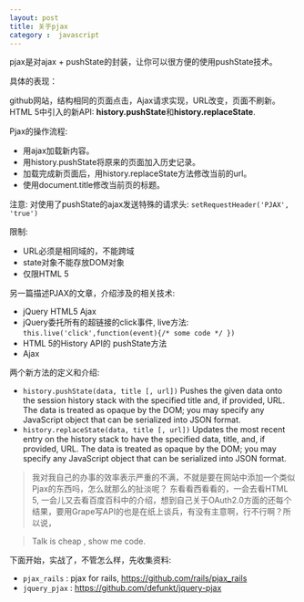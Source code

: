 ```yaml
---
layout: post
title: 关于pjax
category :  javascript
---
```


pjax是对ajax + pushState的封装，让你可以很方便的使用pushState技术。

具体的表现：

github网站，结构相同的页面点击，Ajax请求实现，URL改变，页面不刷新。HTML 5中引入的新API: **history.pushState**和**history.replaceState**.

Pjax的操作流程: 

-  用ajax加载新内容。
-  用history.pushState将原来的页面加入历史记录。
-  加载完成新页面后，用history.replaceState方法修改当前的url。
-  使用document.title修改当前页的标题。

注意: 对使用了pushState的ajax发送特殊的请求头: `setRequestHeader('PJAX', 'true')`

限制:

-  URL必须是相同域的，不能跨域
-  state对象不能存放DOM对象
-  仅限HTML 5

另一篇描述PJAX的文章，介绍涉及的相关技术: 

- jQuery HTML5 Ajax
- jQuery委托所有的超链接的click事件,  live方法: `this.live('click',function(event){/* some code */ })`
- HTML 5的History API的 pushState方法
- Ajax

两个新方法的定义和介绍: 

- `history.pushState(data, title [, url])` 	Pushes the given data onto the session history stack with the specified title and, if provided, URL. The data is treated as opaque by the DOM; you may specify any JavaScript object that can be serialized into JSON format.
- `history.replaceState(data, title [, url])` 	Updates the most recent entry on the history stack to have the specified data, title, and, if provided, URL. The data is treated as opaque by the DOM; you may specify any JavaScript object that can be serialized into JSON format.

> 我对我自己的办事的效率表示严重的不满，不就是要在网站中添加一个类似Pjax的东西吗，怎么就那么的扯淡呢？ 东看看西看看的，一会去看HTML 5, 一会儿又去看百度百科中的介绍，想到自己关于OAuth2.0方面的还每个结果，要用Grape写API的也是在纸上谈兵，有没有主意啊，行不行啊？所以说，

> Talk is cheap , show me code.

下面开始，实战了，不管怎么样，先收集资料: 

- `pjax_rails` : pjax for rails,  <https://github.com/rails/pjax_rails>
- `jquery_pjax` : <https://github.com/defunkt/jquery-pjax>


